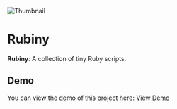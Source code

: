 ![Thumbnail](https://voqhai.github.io/Rubiny/images/logo.png)

# Rubiny

**Rubiny**: A collection of tiny Ruby scripts.

## Demo

You can view the demo of this project here: [View Demo](https://voqhai.github.io/Rubiny)
